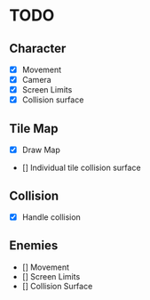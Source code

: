 # TODO

## Character

- [x] Movement
- [x] Camera
- [x] Screen Limits
- [x] Collision surface

## Tile Map

- [x] Draw Map
- [] Individual tile collision surface

## Collision

- [x] Handle collision

## Enemies

- [] Movement
- [] Screen Limits
- [] Collision Surface
